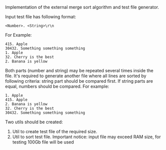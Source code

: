 Implementation of the external merge sort algorithm and test file generator.

Input test file has following format:
```
<Number>. <String>\r\n
```
For Example:
```
415. Apple
30432. Something something something
1. Apple
32. Cherry is the best
2. Banana is yellow
```

Both parts (number and string) may be repeated several times inside the file. It's required 
to generate another file where all lines are sorted by following criteria: string part should 
be compared first. If string parts are equal, numbers should be compared. For example:
```
1. Apple
415. Apple
2. Banana is yellow
32. Cherry is the best
30432. Something something something
```

Two utils should be created:
1. Util to create test file of the required size. 
2. Util to sort test file. Important notice: input file may exceed RAM size, for testing 100Gb file will be used


